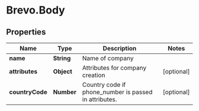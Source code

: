 # Brevo.Body

## Properties
Name | Type | Description | Notes
------------ | ------------- | ------------- | -------------
**name** | **String** | Name of company | 
**attributes** | **Object** | Attributes for company creation | [optional] 
**countryCode** | **Number** | Country code if phone_number is passed in attributes. | [optional] 


